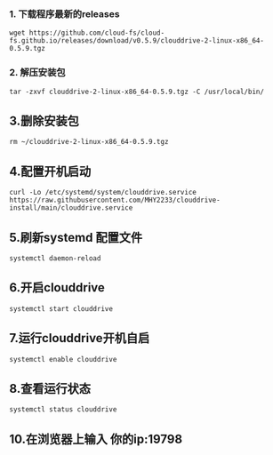 ### 1. 下载程序最新的releases

    wget https://github.com/cloud-fs/cloud-fs.github.io/releases/download/v0.5.9/clouddrive-2-linux-x86_64-0.5.9.tgz
### 2. 解压安装包

    tar -zxvf clouddrive-2-linux-x86_64-0.5.9.tgz -C /usr/local/bin/
## 3.删除安装包

    rm ~/clouddrive-2-linux-x86_64-0.5.9.tgz
## 4.配置开机启动
    
    curl -Lo /etc/systemd/system/clouddrive.service https://raw.githubusercontent.com/MHY2233/clouddrive-install/main/clouddrive.service
## 5.刷新systemd 配置文件

    systemctl daemon-reload
## 6.开启clouddrive

    systemctl start clouddrive
## 7.运行clouddrive开机自启

    systemctl enable clouddrive
## 8.查看运行状态

    systemctl status clouddrive
## 10.在浏览器上输入 你的ip:19798
